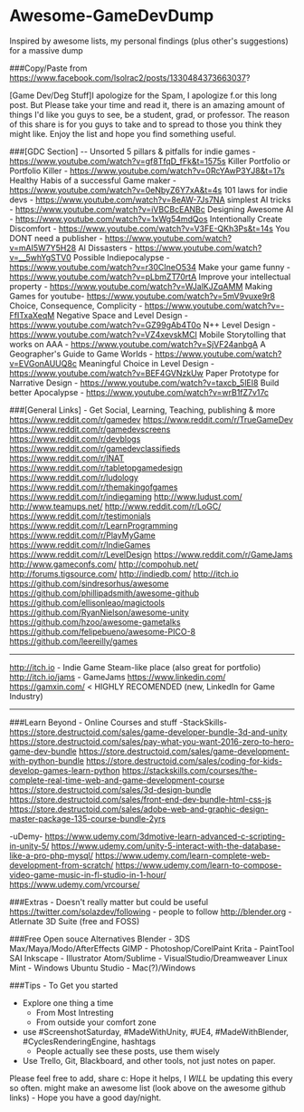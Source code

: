 # Awesome-GameDevDump
Inspired by awesome lists, my personal findings (plus other's suggestions) for a massive dump

###Copy/Paste from https://www.facebook.com/lsolrac2/posts/1330484373663037?

[Game Dev/Deg Stuff]I apologize for the Spam, I apologize f.or this long post. But Please take your time and read it, there is an amazing amount of things I'd like you guys to see, be a student, grad, or professor. The reason of this share is for you guys to take and to spread to those you think they might like. Enjoy the list and hope you find something useful.

###[GDC Section] -- Unsorted
5 pillars & pitfalls for indie games - https://www.youtube.com/watch?v=gf8TfqD_fFk&t=1575s
Killer Portfolio or Portfolio Killer - https://www.youtube.com/watch?v=0RcYAwP3YJ8&t=17s
Healthy Habis of a successful Game maker - https://www.youtube.com/watch?v=0eNbyZ6Y7xA&t=4s
101 laws for indie devs - https://www.youtube.com/watch?v=8eAW-7Js7NA
simplest AI tricks - https://www.youtube.com/watch?v=iVBCBcEANBc
Designing Awesome AI - https://www.youtube.com/watch?v=1xWg54mdQos
Intentionally Create Discomfort - https://www.youtube.com/watch?v=V3FE-QKh3Ps&t=14s
You DONT need a publisher - https://www.youtube.com/watch?v=mAI5W7Y5H28
AI Dissasters - https://www.youtube.com/watch?v=__5whYgSTV0
Possible Indiepocalypse - https://www.youtube.com/watch?v=r30CIneO534
Make your game funny - https://www.youtube.com/watch?v=pLbmZT70rtA
Improve your intellectual property - https://www.youtube.com/watch?v=WJalKJZqAMM
Making Games for youtube- https://www.youtube.com/watch?v=5mV9vuxe9r8
Choice, Consequence, Complicity - https://www.youtube.com/watch?v=-FfITxaXeqM
Negative Space and Level Design - https://www.youtube.com/watch?v=GZ99gAb4T0o
N++ Level Design - https://www.youtube.com/watch?v=VZ4xevskMCI
Mobile Storytolling that works on AAA - https://www.youtube.com/watch?v=SjVF24anbgA
A Geographer's Guide to Game Worlds - https://www.youtube.com/watch?v=EVGonAUUQ8c
Meaningful Choice in Level Design - https://www.youtube.com/watch?v=BEF4GVNzkUw
Paper Prototype for Narrative Design - https://www.youtube.com/watch?v=taxcb_5lEI8
Build better Apocalypse - https://www.youtube.com/watch?v=wrB1fZ7v17c

###[General Links] - Get Social, Learning, Teaching, publishing & more
https://www.reddit.com/r/gamedev
https://www.reddit.com/r/TrueGameDev
https://www.reddit.com/r/gamedevscreens
https://www.reddit.com/r/devblogs
https://www.reddit.com/r/gamedevclassifieds
https://www.reddit.com/r/INAT
https://www.reddit.com/r/tabletopgamedesign
https://www.reddit.com/r/ludology
https://www.reddit.com/r/themakingofgames
https://www.reddit.com/r/indiegaming
http://www.ludust.com/
http://www.teamups.net/
http://www.reddit.com/r/LoGC/
https://www.reddit.com/r/testimonials
https://www.reddit.com/r/LearnProgramming
https://www.reddit.com/r/PlayMyGame
https://www.reddit.com/r/IndieGames
https://www.reddit.com/r/LevelDesign
https://www.reddit.com/r/GameJams
http://www.gameconfs.com/
http://compohub.net/
http://forums.tigsource.com/
http://indiedb.com/
http://itch.io
https://github.com/sindresorhus/awesome
https://github.com/phillipadsmith/awesome-github
https://github.com/ellisonleao/magictools
https://github.com/RyanNielson/awesome-unity
https://github.com/hzoo/awesome-gametalks
https://github.com/felipebueno/awesome-PICO-8
https://github.com/leereilly/games

*****
http://itch.io - Indie Game Steam-like place (also great for portfolio)
http://itch.io/jams - GameJams
https://www.linkedin.com/
https://gamxin.com/ < HIGHLY RECOMENDED (new, LinkedIn for Game Industry)
*******

###Learn Beyond - Online Courses and stuff
-StackSkills-
https://store.destructoid.com/sales/game-developer-bundle-3d-and-unity
https://store.destructoid.com/sales/pay-what-you-want-2016-zero-to-hero-game-dev-bundle
https://store.destructoid.com/sales/game-development-with-python-bundle
https://store.destructoid.com/sales/coding-for-kids-develop-games-learn-python
https://stackskills.com/courses/the-complete-real-time-web-and-game-development-course
https://store.destructoid.com/sales/3d-design-bundle
https://store.destructoid.com/sales/front-end-dev-bundle-html-css-js
https://store.destructoid.com/sales/adobe-web-and-graphic-design-master-package-135-course-bundle-2yrs

-uDemy-
https://www.udemy.com/3dmotive-learn-advanced-c-scripting-in-unity-5/
https://www.udemy.com/unity-5-interact-with-the-database-like-a-pro-php-mysql/
https://www.udemy.com/learn-complete-web-development-from-scratch/
https://www.udemy.com/learn-to-compose-video-game-music-in-fl-studio-in-1-hour/
https://www.udemy.com/vrcourse/

###Extras - Doesn't really matter but could be useful
https://twitter.com/solazdev/following - people to follow
http://blender.org - Atlernate 3D Suite (free and FOSS)

###Free Open souce Alternatives
Blender - 3DS Max/Maya/Modo/AfterEffects
GIMP - Photoshop/CorelPaint
Krita - PaintTool SAI
Inkscape - Illustrator
Atom/Sublime  - VisualStudio/Dreamweaver
Linux Mint - Windows
Ubuntu Studio - Mac(?)/Windows

###Tips - To Get you started
* Explore one thing a time
  * From Most Intresting
  * From outside your comfort zone
* use #ScreenshotSaturday, #MadeWithUnity, #UE4, #MadeWithBlender, #CyclesRenderingEngine, hashtags
  * People actually see these posts, use them wisely
* Use Trello, Git, Blackboard, and other tools, not just notes on paper.

Please feel free to add, share c: Hope it helps, I *WILL* be updating this every so often. might make an awesome list (look above on the awesome github links) - Hope you have a good day/night.
